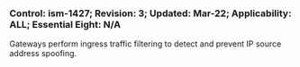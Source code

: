 ### Control: ism-1427; Revision: 3; Updated: Mar-22; Applicability: ALL; Essential Eight: N/A
<p>Gateways perform ingress traffic filtering to detect and prevent IP source address spoofing.</p>